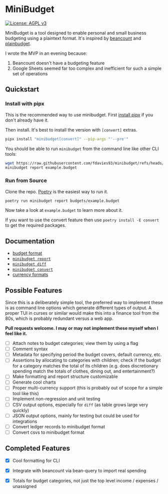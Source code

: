 # MiniBudget

[![License: AGPL v3](https://img.shields.io/badge/License-AGPL_v3-blue.svg)](https://www.gnu.org/licenses/agpl-3.0)

MiniBudget is a tool designed to enable personal and small business
budgeting using a plaintext format. It's inspired by [beancount](https://github.com/beancount/beancount) and [plainbudget](https://github.com/galvez/plainbudget).

I wrote the MVP in an evening because:

1. Beancount doesn't have a budgeting feature
2. Google Sheets seemed far too complex and inefficient for such a simple set of operations

## Quickstart

### Install with pipx

This is the recommended way to use minibudget. First [install pipx](https://pipx.pypa.io/stable/installation/) if you
don't already have it.

Then install. It's best to install the version with `[convert]` extras.

```sh
pipx install "minibudget[convert]" --pip-args "'--pre'"
```

You should be able to run `minibudget` from the command line like other CLI tools:

```sh
wget https://raw.githubusercontent.com/fdavies93/minibudget/refs/heads/main/budgets/example.budget
minibudget report example.budget
```

### Run from Source

Clone the repo. [Poetry](https://python-poetry.org/) is the easiest way to run it.

```sh
poetry run minibudget report budgets/example.budget
```

Now take a look at `example.budget` to learn more about it.

If you want to use the convert feature then use `poetry install -E convert` to 
get the required packages.

## Documentation

- [budget format](docs/budget-format.md) 
- [`minibudget report`](docs/report.md)
- [`minibudget diff`](docs/diff.md)
- [`minibudget convert`](docs/convert.md)
- [currency formats](docs/currency-formats.md)

## Possible Features

Since this is a deliberately simple tool, the preferred way to implement these 
is as command line options which generate different types of output. A proper 
TUI in curses or similar would make this into a finance tool from the 80s, 
which is probably redundant versus a web app.

**Pull requests welcome. I may or may not implement these myself when I feel 
like it.**

- [ ] Attach notes to budget categories; view them by using a flag
- [ ] Comment syntax
- [ ] Metadata for specifying period the budget covers, default currency, etc. 
- [ ] Assertions by allocating to categories with children; check if the budget for a category matches the total of its children (e.g. does discretionary spending match the totals of clothes, dining out, and entertainment?)
- [ ] Make formatting and report structure customizable
- [ ] Generate cool charts
- [ ] Proper multi-currency support (this is probably out of scope for a simple tool like this)
- [ ] Implement non-regression and unit testing
- [ ] CSV output options, especially for `diff` (as table grows large very quickly)
- [ ] JSON output options, mainly for testing but could be used for integrations
- [ ] Convert ledger records to minibudget format
- [ ] Convert csvs to minibudget format

## Completed Features

- [x] Cool formatting for CLI
- [x] Integrate with beancount via bean-query to import real spending
- [x] Totals for budget categories, not just the top level income / expenses / unassigned

